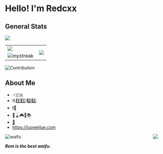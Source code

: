 

# Hello! I'm Redcxx

## General Stats

<img align="center" src="https://github-readme-stats.vercel.app/api?username=redcxx&show_icons=true&include_all_commits=true&count_private=true&theme=swift" />

<table align="center">
  <tr>
    <td>
      <img align="center" src="https://github-readme-stats.vercel.app/api?username=redcxx&show_icons=true&include_all_commits=true&count_private=true&theme=swift" />
    </td>
    <td rowspan="2">
      <img align="center" src="https://github-readme-stats.vercel.app/api/top-langs/?username=redcxx&langs_count=12&hide=jupyter%20notebook,javascript&theme=swift" />
    </td>
  </tr>
  
  <tr>
    <td>
      <img align="left" src="https://github-readme-streak-stats.herokuapp.com/?user=redcxx&theme=swift" alt="mystreak"/>
    </td>
  </tr>
  
  
</table>

![Contribution](https://activity-graph.herokuapp.com/graph?username=redcxx&theme=github&hide_border=true&area=true)


## About Me
- :male_sign::cn:
- :scorpius::one::one:/:zero::four:
- :exclamation::underage:
- :ping_pong::yo_yo::video_game::musical_note::books:
- [:email:](mailto:bin.kallzvx@gmail.com)
- https://luoweilue.com

<img align="right" src="https://github-readme-stats.vercel.app/api/pin/?username=redcxx&repo=pikax&show_owner=true" />

![waifu](https://raw.githubusercontent.com/Redcxx/Redcxx/master/97289746_p0.jpg)

***Rem is the best waifu.***
